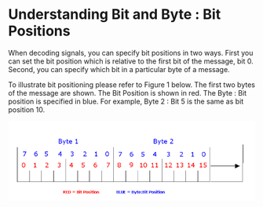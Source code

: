 # Understanding Bit and Byte : Bit Positions

When decoding signals, you can specify bit positions in two ways. First you can set the bit position which is relative to the first bit of the message, bit 0. Second, you can specify which bit in a particular byte of a message.

To illustrate bit positioning please refer to Figure 1 below. The first two bytes of the message are shown. The Bit Position is shown in red. The Byte : Bit position is specified in blue. For example, Byte 2 : Bit 5 is the same as bit position 10.

![Figure 1: Two ways to specify locations in messages.](../../../../.gitbook/assets/spyInBitPos.gif)
